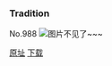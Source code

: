 ### Tradition
No.988
![图片不见了~~~](https://imgs.xkcd.com/comics/tradition.png)

[原址](https://xkcd.com//988) [下载](https://imgs.xkcd.com/comics/tradition.png)

